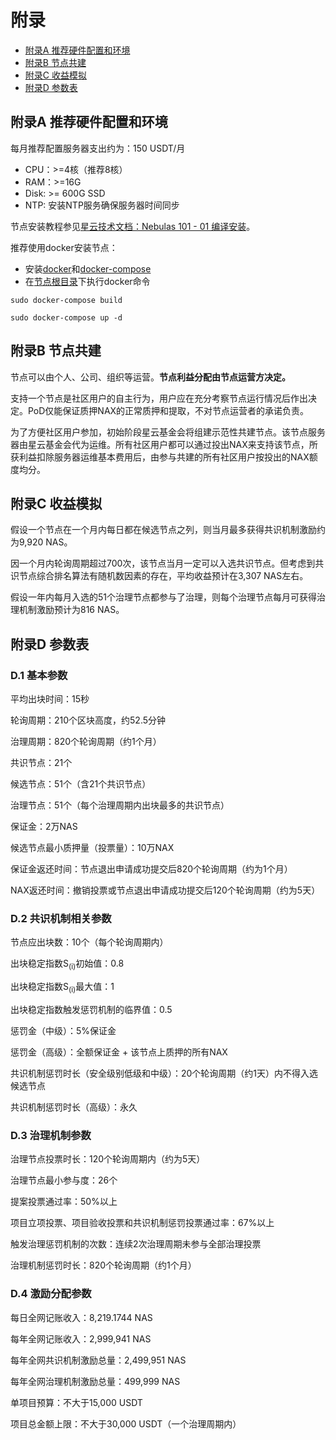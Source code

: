 # 附录


* [附录A 推荐硬件配置和环境](#a)
* [附录B 节点共建](#b)
* [附录C 收益模拟](#c)
* [附录D 参数表](#d)


## 附录A 推荐硬件配置和环境

每月推荐配置服务器支出约为：150 USDT/月



*   CPU：>=4核（推荐8核）
*   RAM：>=16G
*   Disk: >= 600G SSD
*   NTP: 安装NTP服务确保服务器时间同步

节点安装教程参见[星云技术文档：Nebulas 101 - 01 编译安装](../go-nebulas/tutorials/01-installation.md)。

推荐使用docker安装节点：



*   安装[docker](https://docs.docker.com/get-started/)和[docker-compose](https://docs.docker.com/compose/install/)
*   在[节点根目录](https://github.com/nebulasio/go-nebulas)下执行docker命令

```
sudo docker-compose build

sudo docker-compose up -d

```



## 附录B 节点共建

节点可以由个人、公司、组织等运营。**节点利益分配由节点运营方决定。**

支持一个节点是社区用户的自主行为，用户应在充分考察节点运行情况后作出决定。PoD仅能保证质押NAX的正常质押和提取，不对节点运营者的承诺负责。

为了方便社区用户参加，初始阶段星云基金会将组建示范性共建节点。该节点服务器由星云基金会代为运维。所有社区用户都可以通过投出NAX来支持该节点，所获利益扣除服务器运维基本费用后，由参与共建的所有社区用户按投出的NAX额度均分。  


## 附录C 收益模拟

假设一个节点在一个月内每日都在候选节点之列，则当月最多获得共识机制激励约为9,920 NAS。

因一个月内轮询周期超过700次，该节点当月一定可以入选共识节点。但考虑到共识节点综合排名算法有随机数因素的存在，平均收益预计在3,307 NAS左右。

假设一年内每月入选的51个治理节点都参与了治理，则每个治理节点每月可获得治理机制激励预计为816 NAS。



## 附录D 参数表


### D.1 基本参数

平均出块时间：15秒

轮询周期：210个区块高度，约52.5分钟

治理周期：820个轮询周期（约1个月）

共识节点：21个

候选节点：51个（含21个共识节点）

治理节点：51个（每个治理周期内出块最多的共识节点）

保证金：2万NAS

候选节点最小质押量（投票量）：10万NAX

保证金返还时间：节点退出申请成功提交后820个轮询周期（约为1个月）

NAX返还时间：撤销投票或节点退出申请成功提交后120个轮询周期（约为5天）


### D.2 共识机制相关参数

节点应出块数：10个（每个轮询周期内）

出块稳定指数S<sub>(i)</sub>初始值：0.8

出块稳定指数S<sub>(i)</sub>最大值：1

出块稳定指数触发惩罚机制的临界值：0.5

惩罚金（中级）：5%保证金

惩罚金（高级）：全额保证金 + 该节点上质押的所有NAX

共识机制惩罚时长（安全级别低级和中级）：20个轮询周期（约1天）内不得入选候选节点

共识机制惩罚时长（高级）：永久


### D.3 治理机制参数

治理节点投票时长：120个轮询周期内（约为5天）

治理节点最小参与度：26个

提案投票通过率：50%以上

项目立项投票、项目验收投票和共识机制惩罚投票通过率：67%以上

触发治理惩罚机制的次数：连续2次治理周期未参与全部治理投票

治理机制惩罚时长：820个轮询周期（约1个月）


### D.4 激励分配参数

每日全网记账收入：8,219.1744 NAS

每年全网记账收入：2,999,941 NAS

每年全网共识机制激励总量：2,499,951 NAS

每年全网治理机制激励总量：499,999 NAS

单项目预算：不大于15,000 USDT

项目总金额上限：不大于30,000 USDT（一个治理周期内）

